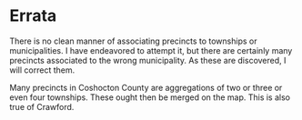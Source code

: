 # Errata

There is no clean manner of associating precincts to townships or municipalities. I have endeavored to attempt it, but there are certainly many precincts associated to the wrong municipality. As these are discovered, I will correct them.

Many precincts in Coshocton County are aggregations of two or three or even four townships. These ought then be merged on the map. This is also true of Crawford.